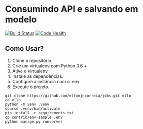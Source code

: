 # Consumindo API e salvando em modelo


[![Build Status](https://travis-ci.org/eltonjncorreia/eventex.svg?branch=master)](https://travis-ci.org/eltonjncorreia/eventex)
[![Code Health](https://landscape.io/github/eltonjncorreia/eventex/master/landscape.svg?style=flat)](https://landscape.io/github/eltonjncorreia/eventex/master)

## Como Usar?

1.  Clone o repositório.
2.  Crie um virtualenv com Python 3.6 +
3.  Ative o virtualenv
4.  Instale as dependências.
5.  Configure a instância com o .env
6.  Execute o projeto.


``` console
git clone https://github.com/eltonjncorreia/jobs.git ello
cd ello
python -m venv .venv
source .venv/bin/activate
pip install -r requirements.txt
cp contrib/env-sample .env
python manage.py runserver

```